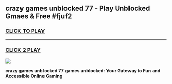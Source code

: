 
## crazy games unblocked 77 - Play Unblocked Gmaes & Free #fjuf2
<h3>
<a href="https://premium.freeplayer.one?title=crazy_games_unblocked_77&ref=01M">CLICK TO PLAY</a></h3>
<hr>

<h3>
<a href="https://premium.freeplayer.one?title=crazy_games_unblocked_77&ref=01M">CLICK 2 PLAY</a>
  
</h3>

<a href="https://premium.freeplayer.one?title=crazy_games_unblocked_77&ref=01M"><img src="https://clearcache.store/games.png"></a>


**crazy games unblocked 77 games unblocked: Your Gateway to Fun and Accessible Online Gaming**
